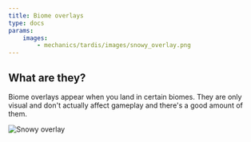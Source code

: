 ```yaml
---
title: Biome overlays
type: docs
params:
    images:
        - mechanics/tardis/images/snowy_overlay.png
---
```


## What are they?
Biome overlays appear when you land in certain biomes.
They are only visual and don't actually affect gameplay and there's a good amount of them.

![Snowy overlay](images/snowy_overlay.png)
